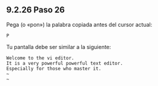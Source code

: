 ## 9.2.26 Paso 26
Pega (o «pon») la palabra copiada antes del cursor actual:

	P

Tu pantalla debe ser similar a la siguiente:
```
Welcome to the vi editor.                                                     
It is a very powerful powerful text editor.                                   
Especially for those who master it.
~                                                                          
~ 
```